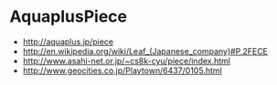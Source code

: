 # AquaplusPiece

* http://aquaplus.jp/piece
* http://en.wikipedia.org/wiki/Leaf_(Japanese_company)#P.2FECE
* http://www.asahi-net.or.jp/~cs8k-cyu/piece/index.html
* http://www.geocities.co.jp/Playtown/6437/0105.html
